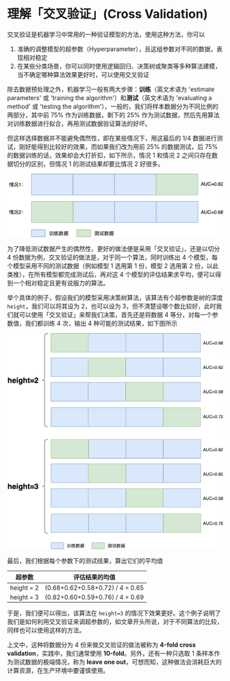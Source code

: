# 理解「交叉验证」(Cross Validation)

交叉验证是机器学习中常用的一种验证模型的方法，使用这种方法，你可以

1. 准确的调整模型的超参数（Hyperparameter），且这组参数对不同的数据，表现相对稳定
2. 在某些分类场景，你可以同时使用逻辑回归、决策树或聚类等多种算法建模，当不确定哪种算法效果更好时，可以使用交叉验证

除去数据预处理之外，机器学习一般有两大步骤：**训练**（英文术语为 'estimate parameters' 或 'training the algorithm'）和**测试**（英文术语为 'evaluating a method' 或 'testing the algorithm'），一般的，我们将样本数据分为不同比例的两部分，其中前 75% 作为训练数据，剩下的 25% 作为测试数据，然后先用算法对训练数据进行拟合，再用测试数据验证算法的好坏。

但这样选择数据并不能避免偶然性，即在某些情况下，用这最后的 1/4 数据进行测试，刚好能得到比较好的效果，而如果我们改为用前 25% 的数据测试，后 75% 的数据训练的话，效果却会大打折扣，如下所示，情况 1 和情况 2 之间只存在数据切分的区别，但情况 1 的测试结果却要比情况 2 好很多。

![](https://github.com/jieniu/articles/blob/master/docs/.vuepress/public/cv1.png?raw=true)

为了降低测试数据产生的偶然性，更好的做法便是采用「交叉验证」，还是以切分 4 份数据为例，交叉验证的做法是，对于同一个算法，同时训练出 4 个模型，每个模型采用不同的测试数据（例如模型 1 选用第 1 份，模型 2 选用第 2 份，以此类推），在所有模型都完成测试后，再对这 4 个模型的评估结果求平均，便可以得到一个相对稳定且更有说服力的算法。

举个具体的例子，假设我们的模型采用决策树算法，该算法有个超参数是树的深度 `height`，我们可以将其设为 2，也可以设为 3，但不清楚设哪个数比较好，此时我们就可以使用「交叉验证」来帮我们决策，首先还是将数据 4 等分，对每一个参数值，我们都训练 4 次，输出 4 种可能的测试结果，如下图所示

![](https://github.com/jieniu/articles/blob/master/docs/.vuepress/public/cv2.png?raw=true)

最后，我们根据每个参数下的测试结果，算出它们的平均值

| 超参数     | 评估结果的均值                   |
| ---------- | -------------------------------- |
| height = 2 | (0.68+0.62+0.58+0.72) / 4 = 0.65 |
| height = 3 | (0.82+0.60+0.59+0.76) / 4 = 0.69 |

于是，我们便可以得出，该算法在 `height=3` 的情况下效果更好。这个例子说明了我们是如何利用交叉验证来调超参数的，如文章开头所说，对于不同算法的比较，同样也可以使用这样的方法。

上文中，这种将数据分为 4 份来做交叉验证的做法被称为 **4-fold cross validation**，实践中，我们通常使用 **10-fold**。另外，还有一种只选取 1 条样本作为测试数据的极端情况，称为 **leave one out**，可想而知，这种做法会消耗巨大的计算资源，在生产环境中要谨慎使用。



